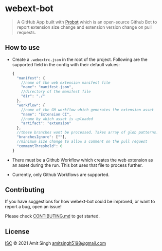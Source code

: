 # webext-bot

> A GitHub App built with [Probot](https://github.com/probot/probot) which is an open-source Github Bot to report extension size change and extension version change on pull requests.

## How to use

- Create a `.webextrc.json` in the root of the project. Following are the supported field in the config with their default values:

  ```js
  {
    "manifest": {
      //name of the web extension manifest file
      "name": "manifest.json",
      //directory of the manifest file
      "dir": "./"
    },
    "workflow": {
      //name of the GH workflow which generates the extension asset
      "name": "Extension CI",
      //name by which asset is uploaded
      "artifact": "extension"
    },
    //these branches wont be processed. Takes array of glob patterns. Eg. ["dependabot/**"]
    "branchesIgnore": [""],
    //minimum size change to allow a comment on the pull request
    "commentThreshold": 0
  }
  ```

- There must be a Github Workflow which creates the web extension as an asset during the run. This bot uses that file to process further.

- Currently, only Github Workflows are supported.

## Contributing

If you have suggestions for how webext-bot could be improved, or want to report a bug, open an issue!

Please check [CONTIBUTING.md](https://github.com/amitsingh-007/webext-bot/blob/main/CONTRIBUTING.md) to get started.

## License

[ISC](LICENSE) © 2021 Amit Singh <amitsingh5198@gmail.com>
